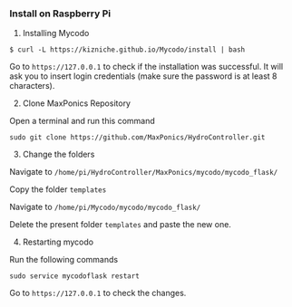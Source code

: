 ### Install on Raspberry Pi

1. Installing Mycodo 
```
$ curl -L https://kizniche.github.io/Mycodo/install | bash
```

Go to `https://127.0.0.1` to check if the installation was successful. It will ask you to insert login credentials (make sure the password is at least 8 characters).


2. Clone MaxPonics Repository 

Open a terminal and run this command
```
sudo git clone https://github.com/MaxPonics/HydroController.git
```

3. Change the folders

Navigate to `/home/pi/HydroController/MaxPonics/mycodo/mycodo_flask/`

Copy the folder `templates`

Navigate to `/home/pi/Mycodo/mycodo/mycodo_flask/`

Delete the present folder `templates` and paste the new one. 

4. Restarting mycodo

Run the following commands

```
sudo service mycodoflask restart
```

Go to `https://127.0.0.1` to check the changes. 
